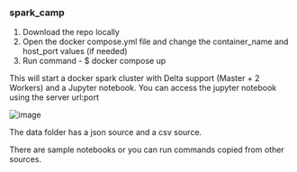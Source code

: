 ### spark_camp

1. Download the repo locally
2. Open the docker compose.yml file and change the container_name and host_port values (if needed)
3. Run command - $ docker compose up

This will start a docker spark cluster with Delta support (Master + 2 Workers) and a Jupyter notebook. 
You can access the jupyter notebook using the server url:port 

![image](https://github.com/user-attachments/assets/39789b64-c885-4c5d-8c0e-294a05b39de9)


The data folder has a json source and a csv source.

There are sample notebooks or you can run commands copied from other sources. 
